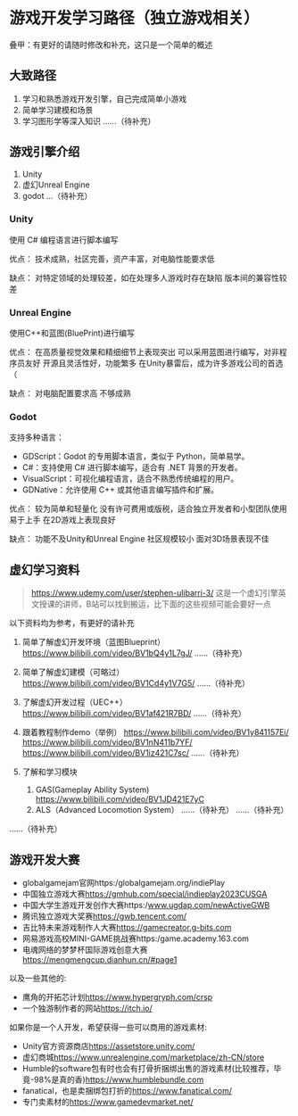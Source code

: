 # 游戏开发学习路径（独立游戏相关）

叠甲：有更好的请随时修改和补充，这只是一个简单的概述

## 大致路径

1. 学习和熟悉游戏开发引擎，自己完成简单小游戏
2. 简单学习建模和场景
3. 学习图形学等深入知识
......（待补充）

## 游戏引擎介绍

1. Unity
2. 虚幻Unreal Engine
3. godot
...（待补充）

### Unity

使用 C# 编程语言进行脚本编写

优点：
技术成熟，社区完善，资产丰富，对电脑性能要求低

缺点：
对特定领域的处理较差，如在处理多人游戏时存在缺陷
版本间的兼容性较差

### Unreal Engine

使用C++和蓝图(BluePrint)进行编写

优点：
在高质量视觉效果和精细细节上表现突出
可以采用蓝图进行编写，对非程序员友好
开源且灵活性好，功能繁多
在Unity暴雷后，成为许多游戏公司的首选（

缺点：
对电脑配置要求高
不够成熟

### Godot

支持多种语言：

- GDScript：Godot 的专用脚本语言，类似于 Python，简单易学。
- C#：支持使用 C# 进行脚本编写，适合有 .NET 背景的开发者。
- VisualScript：可视化编程语言，适合不熟悉传统编程的用户。
- GDNative：允许使用 C++ 或其他语言编写插件和扩展。

优点：
较为简单和轻量化
没有许可费用或版税，适合独立开发者和小型团队使用
易于上手
在2D游戏上表现良好

缺点：
功能不及Unity和Unreal Engine
社区规模较小
面对3D场景表现不佳

## 虚幻学习资料

><https://www.udemy.com/user/stephen-ulibarri-3/>
>这是一个虚幻引擎英文授课的讲师，B站可以找到搬运，比下面的这些视频可能会要好一点

以下资料均为参考，有更好的请补充

1. 简单了解虚幻开发环境（蓝图Blueprint）
   <https://www.bilibili.com/video/BV1bQ4y1L7gJ/>
   ......（待补充）

2. 简单了解虚幻建模（可略过）
    <https://www.bilibili.com/video/BV1Cd4y1V7G5/>
    ......（待补充）

3. 了解虚幻开发过程（UEC++）
    <https://www.bilibili.com/video/BV1af421R7BD/>
    ......（待补充）

4. 跟着教程制作demo（举例）
    <https://www.bilibili.com/video/BV1y841157Ei/>
    <https://www.bilibili.com/video/BV1nN411b7YF/>
    <https://www.bilibili.com/video/BV1iz421C7sc/>
    ......（待补充）

5. 了解和学习模块
    1. GAS(Gameplay Ability System)
    <https://www.bilibili.com/video/BV1JD421E7yC>
    2. ALS（Advanced Locomotion System）
    ......（待补充）
    ......（待补充）

......（待补充）

## 游戏开发大赛

- globalgamejam官网https:/globalgamejam.org/indiePlay
- 中国独立游戏大赛<https://gmhub.com/special/indieplay2023CUSGA>
- 中国大学生游戏开发创作大赛https:/www.ugdap.com/newActiveGWB
- 腾讯独立游戏大奖赛<https://gwb.tencent.com/>
- 吉比特未来游戏制作人大赛<https://gamecreator.g-bits.com>
- 网易游戏高校MINI-GAME挑战赛https:/game.academy.163.com
- 电魂网络的梦梦杯国际游戏创意大赛<https://mengmengcup.dianhun.cn/#page1>

以及一些其他的:

- 鹰角的开拓芯计划<https://www.hypergryph.com/crsp>
- 一个独游制作者的网站<https://itch.io/>

如果你是一个人开发，希望获得一些可以商用的游戏素材:

- Unity官方资源商店<https://assetstore.unity.com/>
- 虚幻商城<https://www.unrealengine.com/marketplace/zh-CN/store>
- Humble的software包有时也会有打骨折捆绑出售的游戏素材(比较推荐，毕竟-98%是真的香)<https://www.humblebundle.com>
- fanatical，也是卖捆绑包打折的<https://www.fanatical.com/>
- 专门卖素材的<https://www.gamedevmarket.net/>
